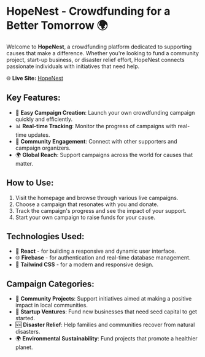 # HopeNest - Crowdfunding for a Better Tomorrow 🌍

Welcome to **HopeNest**, a crowdfunding platform dedicated to supporting causes that make a difference. Whether you're looking to fund a community project, start-up business, or disaster relief effort, HopeNest connects passionate individuals with initiatives that need help. 

🌐 **Live Site:** [HopeNest](https://hopenest-7f670.web.app/)

## Key Features:
- 🚀 **Easy Campaign Creation**: Launch your own crowdfunding campaign quickly and efficiently.
- 📊 **Real-time Tracking**: Monitor the progress of campaigns with real-time updates.
- 💬 **Community Engagement**: Connect with other supporters and campaign organizers.
- 🌍 **Global Reach**: Support campaigns across the world for causes that matter.

## How to Use:
1. Visit the homepage and browse through various live campaigns.
2. Choose a campaign that resonates with you and donate.
3. Track the campaign's progress and see the impact of your support.
4. Start your own campaign to raise funds for your cause.

## Technologies Used:
- 🔧 **React** - for building a responsive and dynamic user interface.
- 🌐 **Firebase** - for authentication and real-time database management.
- 🎨 **Tailwind CSS** - for a modern and responsive design.

## Campaign Categories:
- 🌱 **Community Projects**: Support initiatives aimed at making a positive impact in local communities.
- 🚀 **Startup Ventures**: Fund new businesses that need seed capital to get started.
- 🆘 **Disaster Relief**: Help families and communities recover from natural disasters.
- 🌍 **Environmental Sustainability**: Fund projects that promote a healthier planet.



